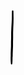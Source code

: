 <svg width="5" height="87" viewBox="0 0 5 87" fill="none" xmlns="http://www.w3.org/2000/svg">
<path d="M4.34267 0.500309L4.34565 0.50527L4.35061 0.508246L4.46272 0.778097L4.69983 1.32772L4.83277 8.1365V8.13849L4.92702 13.1714V13.1992V13.227L4.79904 19.8453L4.79805 19.8463L4.79705 19.882L4.44486 27.6769L4.18691 35.6365L4.21469 43.4086V43.4146V43.4533L4.0381 50.642L4.04306 57.5332V57.5342L4.04207 57.6105L3.74642 63.9253L3.54998 69.1258L3.51526 73.0516V73.0526L3.5103 73.1696L3.26624 76.0715L3.2345 79.5677L3.2335 79.5687L3.23251 79.6233L3.08171 82.8783L3.07973 82.8813L3.07675 82.9418L2.81186 85.686L2.46264 86.3804L1.73146 86.6632L0.999295 86.3804L0.649084 85.681L0.385185 82.9478L0.382209 82.8793L0.380225 82.8744L0.229425 79.6272L0.228433 79.5677H0.227441L0.195694 76.014L0.194702 75.9991L0.196686 75.9237L0.340541 73.004L0.306809 69.102V69.0872L0.307801 69.0256L0.505229 63.7893L0.506221 63.7774L0.800875 57.4955L0.805836 50.6212L0.806828 50.5736L1.0241 43.3868L1.05287 35.6077L1.05386 35.5482L1.38721 27.5489L1.3882 27.5479V27.5301L1.82472 19.7411L2.09061 13.1565L2.18386 8.13749L2.3168 1.32574L2.55788 0.768176L2.66602 0.508246L2.67098 0.50527L2.67396 0.500309L3.50832 0.159027L4.34267 0.500309Z" fill="black"/>
</svg>
